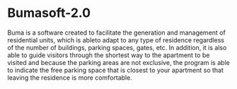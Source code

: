 # Bumasoft-2.0

Buma is a software created to facilitate the generation and management of residential units, which is ableto adapt to any type of residence regardless of the number
of buildings, parking spaces, gates, etc. 
In addition, it is also able to guide visitors through the shortest way to the apartment to be visited and because the parking areas are not exclusive, the program is
able to indicate the free parking space that is closest to your apartment so that leaving the residence is more comfortable. 
